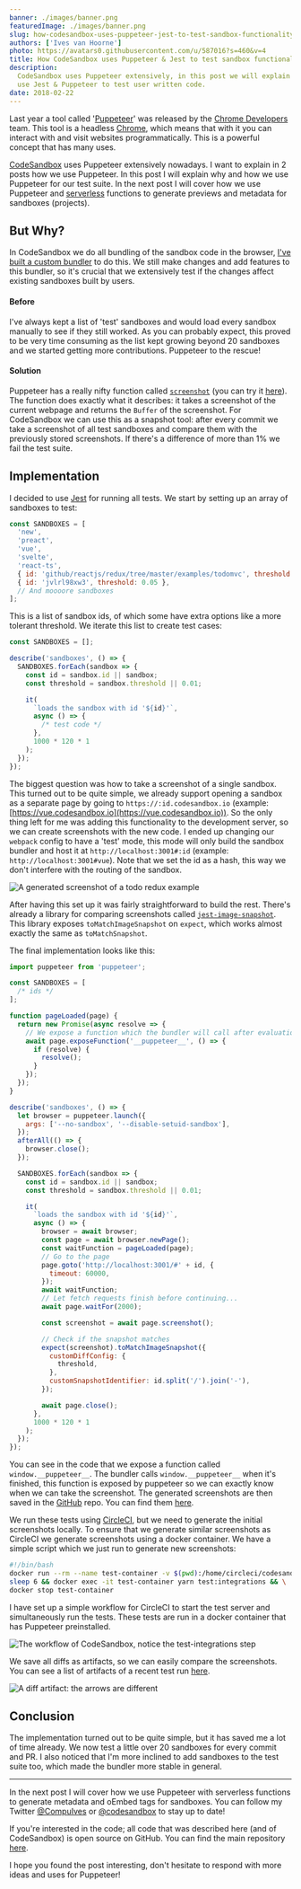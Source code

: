```yaml
---
banner: ./images/banner.png
featuredImage: ./images/banner.png
slug: how-codesandbox-uses-puppeteer-jest-to-test-sandbox-functionality
authors: ['Ives van Hoorne']
photo: https://avatars0.githubusercontent.com/u/587016?s=460&v=4
title: How CodeSandbox uses Puppeteer & Jest to test sandbox functionality
description:
  CodeSandbox uses Puppeteer extensively, in this post we will explain how we
  use Jest & Puppeteer to test user written code.
date: 2018-02-22
---
```


Last year a tool called '[Puppeteer](https://github.com/GoogleChrome/puppeteer)'
was released by the [Chrome Developers](https://twitter.com/ChromiumDev) team.
This tool is a headless [Chrome](https://google.com/chrome), which means that
with it you can interact with and visit websites programmatically. This is a
powerful concept that has many uses.

[CodeSandbox](https://codesandbox.io) uses Puppeteer extensively nowadays. I
want to explain in 2 posts how we use Puppeteer. In this post I will explain why
and how we use Puppeteer for our test suite. In the next post I will cover how
we use Puppeteer and
[serverless](https://martinfowler.com/articles/serverless.html) functions to
generate previews and metadata for sandboxes (projects).

## But Why?

In CodeSandbox we do all bundling of the sandbox code in the browser,
[I've built a custom bundler](/post/creating-a-parallel-offline-extensible-browser-based-bundler-for-codesandbox)
to do this. We still make changes and add features to this bundler, so it's
crucial that we extensively test if the changes affect existing sandboxes built
by users.

#### Before

I've always kept a list of 'test' sandboxes and would load every sandbox
manually to see if they still worked. As you can probably expect, this proved to
be very time consuming as the list kept growing beyond 20 sandboxes and we
started getting more contributions. Puppeteer to the rescue!

#### Solution

Puppeteer has a really nifty function called
[`screenshot`](https://github.com/GoogleChrome/puppeteer/blob/master/docs/api.md#pagescreenshotoptions)
(you can try it [here](https://try-puppeteer.appspot.com)). The function does
exactly what it describes: it takes a screenshot of the current webpage and
returns the `Buffer` of the screenshot. For CodeSandbox we can use this as a
snapshot tool: after every commit we take a screenshot of all test sandboxes and
compare them with the previously stored screenshots. If there's a difference of
more than 1% we fail the test suite.

## Implementation

I decided to use [Jest](https://github.com/facebook/jest) for running all tests.
We start by setting up an array of sandboxes to test:

```js
const SANDBOXES = [
  'new',
  'preact',
  'vue',
  'svelte',
  'react-ts',
  { id: 'github/reactjs/redux/tree/master/examples/todomvc', threshold: 0.04 },
  { id: 'jvlrl98xw3', threshold: 0.05 },
  // And moooore sandboxes
];
```

This is a list of sandbox ids, of which some have extra options like a more
tolerant threshold. We iterate this list to create test cases:

```js
const SANDBOXES = [];

describe('sandboxes', () => {
  SANDBOXES.forEach(sandbox => {
    const id = sandbox.id || sandbox;
    const threshold = sandbox.threshold || 0.01;

    it(
      `loads the sandbox with id '${id}'`,
      async () => {
        /* test code */
      },
      1000 * 120 * 1
    );
  });
});
```

The biggest question was how to take a screenshot of a single sandbox. This
turned out to be quite simple, we already support opening a sandbox as a
separate page by going to `https://:id.codesandbox.io` (example:
[https://vue.codesandbox.io](https://vue.codesandbox.io)). So the only thing
left for me was adding this functionality to the development server, so we can
create screenshots with the new code. I ended up changing our `webpack` config
to have a 'test' mode, this mode will only build the sandbox bundler and host it
at `http://localhost:3001#:id` (example: `http://localhost:3001#vue`). Note that
we set the id as a hash, this way we don't interfere with the routing of the
sandbox.

![A generated screenshot of a todo redux example](./images/0.png)

After having this set up it was fairly straightforward to build the rest.
There's already a library for comparing screenshots called
[`jest-image-snapshot`](https://github.com/americanexpress/jest-image-snapshot).
This library exposes `toMatchImageSnapshot` on `expect`, which works almost
exactly the same as `toMatchSnapshot`.

The final implementation looks like this:

```js
import puppeteer from 'puppeteer';

const SANDBOXES = [
  /* ids */
];

function pageLoaded(page) {
  return new Promise(async resolve => {
    // We expose a function which the bundler will call after evaluation
    await page.exposeFunction('__puppeteer__', () => {
      if (resolve) {
        resolve();
      }
    });
  });
}

describe('sandboxes', () => {
  let browser = puppeteer.launch({
    args: ['--no-sandbox', '--disable-setuid-sandbox'],
  });
  afterAll(() => {
    browser.close();
  });

  SANDBOXES.forEach(sandbox => {
    const id = sandbox.id || sandbox;
    const threshold = sandbox.threshold || 0.01;

    it(
      `loads the sandbox with id '${id}'`,
      async () => {
        browser = await browser;
        const page = await browser.newPage();
        const waitFunction = pageLoaded(page);
        // Go to the page
        page.goto('http://localhost:3001/#' + id, {
          timeout: 60000,
        });
        await waitFunction;
        // Let fetch requests finish before continuing...
        await page.waitFor(2000);

        const screenshot = await page.screenshot();

        // Check if the snapshot matches
        expect(screenshot).toMatchImageSnapshot({
          customDiffConfig: {
            threshold,
          },
          customSnapshotIdentifier: id.split('/').join('-'),
        });

        await page.close();
      },
      1000 * 120 * 1
    );
  });
});
```

You can see in the code that we expose a function called `window.__puppeteer__`.
The bundler calls `window.__puppeteer__` when it's finished, this function is
exposed by puppeteer so we can exactly know when we can take the screenshot. The
generated screenshots are then saved in the [GitHub](https://github.com) repo.
You can find them
[here](https://github.com/codesandbox/codesandbox-client/blob/master/packages/app/integration-tests/tests/__image_snapshots__/).

We run these tests using [CircleCI](https://circleci.com), but we need to
generate the initial screenshots locally. To ensure that we generate similar
screenshots as CircleCI we generate screenshots using a docker container. We
have a simple script which we just run to generate new screenshots:

```sh
#!/bin/bash
docker run --rm --name test-container -v $(pwd):/home/circleci/codesandbox-client -w /home/circleci/codesandbox-client -d -t codesandbox/node-puppeteer yarn start:test && \
sleep 6 && docker exec -it test-container yarn test:integrations && \
docker stop test-container
```

I have set up a simple workflow for CircleCI to start the test server and
simultaneously run the tests. These tests are run in a docker container that has
Puppeteer preinstalled.

![The workflow of CodeSandbox, notice the test-integrations step](./images/1.png)

We save all diffs as artifacts, so we can easily compare the screenshots. You
can see a list of artifacts of a recent test run
[here](https://circleci.com/gh/codesandbox/codesandbox-client/4291#artifacts/containers/0).

![A diff artifact: the arrows are different](./images/2.png)

## Conclusion

The implementation turned out to be quite simple, but it has saved me a lot of
time already. We now test a little over 20 sandboxes for every commit and PR. I
also noticed that I'm more inclined to add sandboxes to the test suite too,
which made the bundler more stable in general.

---

In the next post I will cover how we use Puppeteer with serverless functions to
generate metadata and oEmbed tags for sandboxes. You can follow my Twitter
[@CompuIves](https://twitter.com/CompuIves) or
[@codesandbox](https://twitter.com/codesandbox) to stay up to date!

If you're interested in the code; all code that was described here (and of
CodeSandbox) is open source on GitHub. You can find the main repository
[here](https://github.com/codesandbox/codesandbox-client).

I hope you found the post interesting, don't hesitate to respond with more ideas
and uses for Puppeteer!
